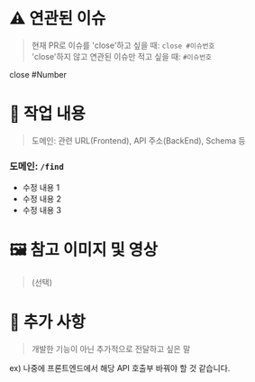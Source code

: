# ⚠️ 연관된 이슈

> 현재 PR로 이슈를 'close'하고 싶을 때: `close #이슈번호` <br> 'close'하지 않고 연관된 이슈만 적고 싶을 때: `#이슈번호`

close #Number

# 🔨 작업 내용

> 도메인: 관련 URL(Frontend), API 주소(BackEnd), Schema 등

### 도메인: `/find`

- 수정 내용 1
- 수정 내용 2
- 수정 내용 3

# 🖼️ 참고 이미지 및 영상

> (선택)

# 💬 추가 사항

> 개발한 기능이 아닌 추가적으로 전달하고 싶은 말

ex) 나중에 프론트엔드에서 해당 API 호출부 바꿔야 할 것 같습니다.
